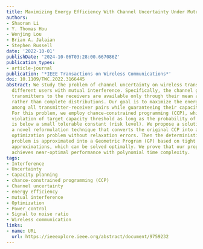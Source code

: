 ```yaml
---
title: Maximizing Energy Efficiency With Channel Uncertainty Under Mutual Interference
authors:
- Shaoran Li
- Y. Thomas Hou
- Wenjing Lou
- Brian A. Jalaian
- Stephen Russell
date: '2022-10-01'
publishDate: '2024-10-06T03:28:00.667086Z'
publication_types:
- article-journal
publication: '*IEEE Transactions on Wireless Communications*'
doi: 10.1109/TWC.2022.3166445
abstract: We study the problem of channel uncertainty on wireless transmissions from
  different users with mutual interference. Specifically, the channel gains from the
  transmitters to the receivers are available only through their mean and covariance
  rather than complete distributions. Our goal is to maximize the energy efficiency
  among all transmitter-receiver pairs while guaranteeing their capacity requirements.
  For this problem, we employ chance-constrained programming (CCP), which allows occasional
  violation of target capacity threshold as long as the probability of such violation
  is below a small tolerable constant (risk level). We propose a solution based on
  a novel reformulation technique that converts the original CCP into a deterministic
  optimization problem without relaxation errors. Then the deterministic optimization
  problem is approximated into a Geometric Program (GP) based on tight polynomial
  approximations, which can be solved optimally. We prove that our proposed solution
  achieves near-optimal performance with polynomial time complexity.
tags:
- Interference
- Uncertainty
- Capacity planning
- chance-constrained programming (CCP)
- Channel uncertainty
- energy efficiency
- mutual interference
- Optimization
- Power control
- Signal to noise ratio
- Wireless communication
links:
- name: URL
  url: https://ieeexplore.ieee.org/abstract/document/9759232
---
```

